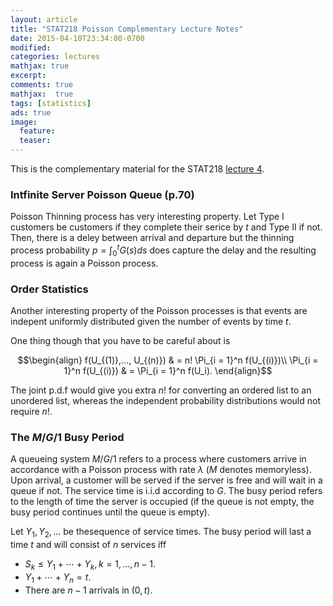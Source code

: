 ```yaml
---
layout: article
title: "STAT218 Poisson Complementary Lecture Notes"
date: 2015-04-10T23:34:00-0700
modified:
categories: lectures
mathjax: true
excerpt: 
comments: true
mathjax:  true
tags: [statistics]
ads: true
image:
  feature:
  teaser:
---
```



This is the complementary material for the STAT218 <a href="http://chrischoy.github.io/blog/lectures/STATS-218-Lecture-4/">lecture 4</a>.


### Intfinite Server Poisson Queue (p.70)

Poisson Thinning process has very interesting property. Let Type I customers be customers if they complete their serice by $t$ and Type II if not. Then, there is a deley between arrival and departure but the thinning process probability $p = \int_0^t G(s) ds$ does capture the delay and the resulting process is again a Poisson process.


### Order Statistics

Another interesting property of the Poisson processes is that events are indepent uniformly distributed given the number of events by time $t$.

One thing though that you have to be careful about is

$$\begin{align}
f(U_{(1)},..., U_{(n)}) & = n! \Pi_{i = 1}^n f(U_{(i)})\\
\Pi_{i = 1}^n f(U_{(i)}) & = \Pi_{i = 1}^n f(U_i).
\end{align}$$

The joint p.d.f would give you extra $n!$ for converting an ordered list to an unordered list, whereas the independent probability distributions would not require $n!$.

### The $M/G/1$ Busy Period

A queueing system $M/G/1$ refers to a process where customers arrive in accordance with a Poisson process with rate $\lambda$ ($M$ denotes memoryless). Upon arrival, a customer will be served if the server is free and will wait in a queue if not. The service time is i.i.d according to $G$. The busy period refers to the length of time the server is occupied (if the queue is not empty, the busy period continues until the queue is empty).


Let $Y_1, Y_2,...$ be thesequence of service times. The busy period will last a time $t$ and will consist of $n$ services iff

- $S_k \le Y_1 + \cdots + Y_k, k = 1,...,n-1$.
- $Y_1 + \cdots + Y_n = t$.
- There are $n-1$ arrivals in $(0,t)$.


